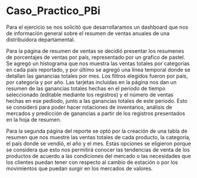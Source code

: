 # Caso_Practico_PBi

Para el ejercicio se nos solicitó que desarrollaramos un dashboard que nos de información general sobre el resumen de ventas anuales de una distribuidora departamental. 

Para la página de resumen de ventas se decidió presentar los resumenes de porcentajes de ventas por país, representado por un grafico de pastel. Se agregó un histograma que nos muestra las ventas totales por categorías en cada país reportado, y por último se agregó una línea temporal donde se detallan las ganancias totales por mes. Los filtros elegidos fueron por país, por categoría y por año. Las tarjetas incluidas en la página nos dan un resumen de las ganancias totales hechas en el periodo de tiempo seleccionado (editable mediante los registros) y el número de ventas hechas en ese pediodo, junto a las ganancias totales de este periodo. Esto se consideró para poder hacer rotaciones de inventarios, análisis de mercados y predicción de ganancias a partir de los registros presentados en la hoja de resumen. 

Para la segunda página del reporte se optó por la creación de una tabla de resumen que nos muestre las ventas totales de cada producto, la categoría, el país donde se vendió, el año y el mes. Estas opciones se eligieron porque se considera que esto nos permitirá conocer las tendencias de venta de los productos de acuerdo a las condiciones del mercado o las necesidades que los clientes puedan tener con respecto al cambio de estación o por los movimientos que puedan surgir en los mercados de valores. 

